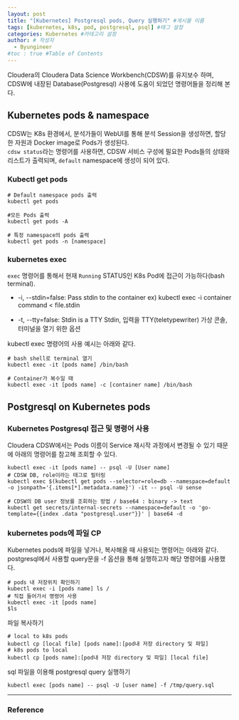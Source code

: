 ```yaml
---
layout: post
title: "[Kubernetes] Postgresql pods, Query 실행하기" #게시물 이름
tags: [kubernetes, k8s, pod, postgresql, psql] #태그 설정
categories: Kubernetes #카테고리 설정
author: # 작성자
  - Byungineer
#toc : true #Table of Contents
---
```


Cloudera의 Cloudera Data Science Workbench(CDSW)를 유지보수 하며, CDSW에 내장된 Database(Postgresql) 사용에 도움이 되었던 명령어들을 정리해 본다.   

## Kubernetes pods & namespace

CDSW는 K8s 환경에서, 분석가들이 WebUI를 통해 분석 Session을 생성하면, 할당한 자원과 Docker image로 Pods가 생성된다.   
`cdsw status`라는 명령어를 사용하면, CDSW 서비스 구성에 필요한 Pods들의 상태와 리스트가 출력되며, `default` namespace에 생성이 되어 있다.

### Kubectl get pods
```
# Default namespace pods 출력
kubectl get pods   

#모든 Pods 출력
kubectl get pods -A

# 특정 namespace의 pods 출력
kubectl get pods -n [namespace]
```

### kubernetes exec

`exec` 명령어를 통해서 현재 `Running` STATUS인 K8s Pod에 접근이 가능하다(bash terminal).
- -i, --stdin=false: Pass stdin to the container
    ex) kubectl exec -i container command < file.stdin
  
  
- -t, --tty=false: Stdin is a TTY
    Stdin, 입력을 TTY(teletypewriter) 가상 콘솔,터미널을 열기 위한 옵션


kubectl exec 명령어의 사용 예시는 아래와 같다.   
```
# bash shell로 terminal 열기
kubectl exec -it [pods name] /bin/bash

# Container가 복수일 때
kubectl exec -it [pods name] -c [container name] /bin/bash
```

## Postgresql on Kubernetes pods

### Kubernetes Postgresql 접근 및 명령어 사용

Cloudera CDSW에서는 Pods 이름이 Service 재시작 과정에서 변경될 수 있기 때문에 아래의 명령어를 참고해 조회할 수 있다. 
```
kubectl exec -it [pods name] -- psql -U [User name]
# CDSW DB, role이라는 태그로 필터링
kubectl exec $(kubectl get pods --selector=role=db --namespace=default -o jsonpath='{.items[*].metadata.name}') -it -- psql -U sense

# CDSW의 DB user 정보를 조회하는 방법 / base64 : binary -> text
kubectl get secrets/internal-secrets --namespace=default -o 'go-template={{index .data "postgresql.user"}}' | base64 -d

```

### kubernetes pods에 파일 CP
Kubernetes pods에 파일을 넣거나, 복사해올 때 사용되는 명령어는 아래와 같다.   
postgresql에서 사용할 query문을 -f 옵션을 통해 실행하고자 해당 명령어를 사용했다.

```
# pods 내 저장위치 확인하기
kubectl exec -i [pods name] ls /
# 직접 들어가서 명령어 사용
kubectl exec -it [pods name]
$ls
```

파일 복사하기
```
# local to k8s pods
kubectl cp [local file] [pods name]:[pod내 저장 directory 및 파일]
# k8s pods to local
kubectl cp [pods name]:[pod내 저장 directory 및 파일] [local file]
```

sql 파일을 이용해 postgresql query 실행하기
```
kubectl exec [pods name] -- psql -U [user name] -f /tmp/query.sql
```


---
### Reference
